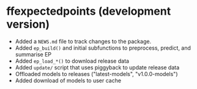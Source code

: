# ffexpectedpoints (development version)

* Added a `NEWS.md` file to track changes to the package.
* Added `ep_build()` and initial subfunctions to preprocess, predict, and summarise EP
* Added `ep_load_*()` to download release data
* Added `update/` script that uses piggyback to update release data
* Offloaded models to releases ("latest-models", "v1.0.0-models")
* Added download of models to user cache
